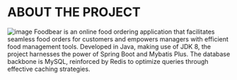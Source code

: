 # ABOUT THE PROJECT
![image](https://github.com/CyberShibuya/Foodbear_Take_Out/assets/120037966/6139c8e7-7e3e-4761-a15e-0e1aac138f9e)
Foodbear is an online food ordering application that facilitates seamless food orders for customers and empowers managers with efficient food management tools. Developed in Java, making use of JDK 8, the project harnesses the power of Spring Boot and Mybatis Plus. The database backbone is MySQL, reinforced by Redis to optimize queries through effective caching strategies.
